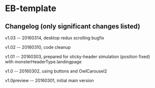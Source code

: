 EB-template
===========

Changelog (only significant changes listed)
-------------------------------------------
v1.03 -- 20160314, desktop redux scrolling bugfix

v1.02 -- 20160310, code cleanup

v1.01 -- 20160303, prepared for sticky-header simulation (position fixed) with monsterHeaderType.landingpage 

v1.0 -- 20160302, using buttons and OwlCarousel2

v1.0preview -- 20160301, initial main version
